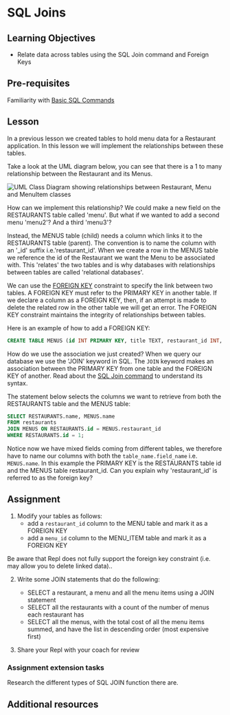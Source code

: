 # SQL Joins

## Learning Objectives
* Relate data across tables using the SQL Join command and Foreign Keys

## Pre-requisites
Familiarity with [Basic SQL Commands](/curriculum/Bootcamp/Unit-2-Databases/0.2.3-Basic_SQL_Commands.html)

## Lesson
In a previous lesson we created tables to hold menu data for a Restaurant application. In this lesson we will implement the relationships between these tables.

Take a look at the UML diagram below, you can see that there is a 1 to many relationship between the Restaurant and its Menus. 

![UML Class Diagram showing relationships between Restaurant, Menu and MenuItem classes](https://user-images.githubusercontent.com/1316724/105141638-5d11d500-5af1-11eb-98ee-d177df9c5894.png)

How can we implement this relationship? We could make a new field on the RESTAURANTS table called 'menu'. But what if we wanted to add a second menu 'menu2'? And a third 'menu3'?

Instead, the MENUS table (child) needs a column which links it to the RESTAURANTS table (parent). The convention is to name the column with an '_id' suffix i.e.'restaurant_id'. When we create a row in the MENUS table we reference the id of the Restaurant we want the Menu to be associated with. This 'relates' the two tables and is why databases with relationships between tables are called 'relational databases'.

We can use the [FOREIGN KEY](https://www.w3schools.com/sql/sql_foreignkey.asp) constraint to specify the link between two tables. A FOREIGN KEY must refer to the PRIMARY KEY in another table. If we declare a column as a FOREIGN KEY, then, if an attempt is made to delete the related row in the other table we will get an error. The FOREIGN KEY constraint maintains the integrity of relationships between tables.

Here is an example of how to add a FOREIGN KEY:

```sql
CREATE TABLE MENUS (id INT PRIMARY KEY, title TEXT, restaurant_id INT, FOREIGN KEY (restaurant_id) REFERENCES RESTAURANTS(id))
```

How do we use the association we just created? When we query our database we use the 'JOIN' keyword in SQL. The `JOIN` keyword  makes an association between the PRIMARY KEY from one table and the FOREIGN KEY of another. Read about the [SQL Join command](https://www.w3schools.com/sql/sql_join.asp) to understand its syntax.

The statement below selects the columns we want to retrieve from both the RESTAURANTS table and the MENUS table:

```sql
SELECT RESTAURANTS.name, MENUS.name 
FROM restaurants 
JOIN MENUS ON RESTAURANTS.id = MENUS.restaurant_id 
WHERE RESTAURANTS.id = 1;
```
Notice now we have mixed fields coming from different tables, we therefore have to name our columns with both the `table_name.field_name` i.e. `MENUS.name`. In this example the PRIMARY KEY is the RESTAURANTS table id and the MENUS table restaurant_id. Can you explain why 'restaurant_id' is referred to as the foreign key?

## Assignment
1. Modify your tables as follows:
   * add a `restaurant_id` column to the MENU table and mark it as a FOREIGN KEY 
   * add a `menu_id` column to the MENU_ITEM table and mark it as a FOREIGN KEY 

Be aware that Repl does not fully support the foreign key constraint (i.e. may allow you to delete linked data)..

2. Write some JOIN statements that do the following:

   * SELECT a restaurant, a menu and all the menu items using a JOIN statement
   * SELECT all the restaurants with a count of the number of menus each restaurant has
   * SELECT all the menus, with the total cost of all the menu items summed, and have the list in descending order (most expensive first)

3. Share your Repl with your coach for review

### Assignment extension tasks
Research the different types of SQL JOIN function there are.


## Additional resources
